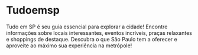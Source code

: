 # Tudoemsp
Tudo em SP é seu guia essencial para explorar a cidade! Encontre informações sobre locais interessantes, eventos incríveis, praças relaxantes e shoppings de destaque. Descubra o que São Paulo tem a oferecer e aproveite ao máximo sua experiência na metrópole!
